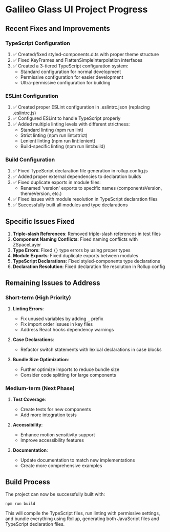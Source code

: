 # Galileo Glass UI Project Progress

## Recent Fixes and Improvements

### TypeScript Configuration
1. ✅ Created/fixed styled-components.d.ts with proper theme structure
2. ✅ Fixed KeyFrames and FlattenSimpleInterpolation interfaces
3. ✅ Created a 3-tiered TypeScript configuration system:
   - Standard configuration for normal development
   - Permissive configuration for easier development
   - Ultra-permissive configuration for building

### ESLint Configuration
1. ✅ Created proper ESLint configuration in .eslintrc.json (replacing .eslintrc.js)
2. ✅ Configured ESLint to handle TypeScript properly
3. ✅ Added multiple linting levels with different strictness:
   - Standard linting (npm run lint)
   - Strict linting (npm run lint:strict)
   - Lenient linting (npm run lint:lenient)
   - Build-specific linting (npm run lint:build)

### Build Configuration
1. ✅ Fixed TypeScript declaration file generation in rollup.config.js
2. ✅ Added proper external dependencies to declaration builds
3. ✅ Fixed duplicate exports in module files:
   - Renamed 'version' exports to specific names (componentsVersion, themeVersion, etc.)
4. ✅ Fixed issues with module resolution in TypeScript declaration files
5. ✅ Successfully built all modules and type declarations

## Specific Issues Fixed

1. **Triple-slash References**: Removed triple-slash references in test files
2. **Component Naming Conflicts**: Fixed naming conflicts with ZSpaceLayer
3. **Type Errors**: Fixed `{}` type errors by using proper types
4. **Module Exports**: Fixed duplicate exports between modules
5. **TypeScript Declarations**: Fixed styled-components type declarations
6. **Declaration Resolution**: Fixed declaration file resolution in Rollup config

## Remaining Issues to Address

### Short-term (High Priority)
1. **Linting Errors**: 
   - Fix unused variables by adding `_` prefix
   - Fix import order issues in key files
   - Address React hooks dependency warnings

2. **Case Declarations**: 
   - Refactor switch statements with lexical declarations in case blocks

3. **Bundle Size Optimization**:
   - Further optimize imports to reduce bundle size
   - Consider code splitting for large components

### Medium-term (Next Phase)
1. **Test Coverage**:
   - Create tests for new components
   - Add more integration tests

2. **Accessibility**:
   - Enhance motion sensitivity support
   - Improve accessibility features

3. **Documentation**:
   - Update documentation to match new implementations
   - Create more comprehensive examples

## Build Process
The project can now be successfully built with:
```
npm run build
```

This will compile the TypeScript files, run linting with permissive settings, and bundle everything using Rollup, generating both JavaScript files and TypeScript declaration files.